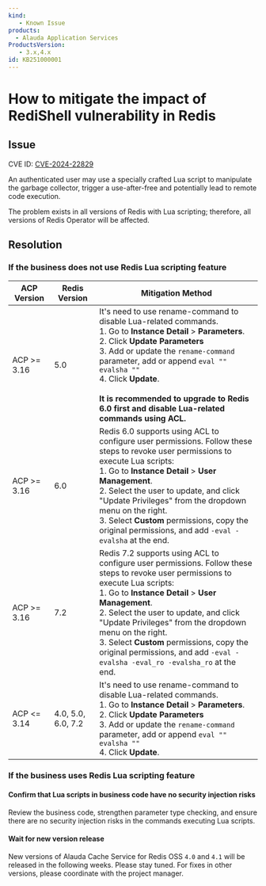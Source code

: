 ```yaml
---
kind:
   - Known Issue
products: 
  - Alauda Application Services
ProductsVersion:
   - 3.x,4.x
id: KB251000001
---
```


# How to mitigate the impact of RediShell vulnerability in Redis

## Issue

CVE ID: [CVE-2024-22829](https://github.com//redis/redis/security/advisories/GHSA-4789-qfc9-5f9q)

An authenticated user may use a specially crafted Lua script to manipulate the garbage collector, trigger a use-after-free and potentially lead to remote code execution.

The problem exists in all versions of Redis with Lua scripting; therefore, all versions of Redis Operator will be affected.


## Resolution

### If the business does not use Redis Lua scripting feature

| ACP Version  | Redis Version  | Mitigation Method                |
|--------------|----------------|----------------------------------|
| ACP >= 3.16  | 5.0            | It's need to use rename-command to disable Lua-related commands.<br>1. Go to **Instance Detail** > **Parameters**.<br>2. Click **Update Parameters**<br>3. Add or update the `rename-command` parameter, add or append `eval "" evalsha ""`<br>4. Click **Update**. <br><br> **It is recommended to upgrade to Redis 6.0 first and disable Lua-related commands using ACL.** <br>|
| ACP >= 3.16  | 6.0            | Redis 6.0 supports using ACL to configure user permissions. Follow these steps to revoke user permissions to execute Lua scripts:<br>1. Go to **Instance Detail** > **User Management**.<br>2. Select the user to update, and click "Update Privileges" from the dropdown menu on the right.<br>3. Select **Custom** permissions, copy the original permissions, and add `-eval -evalsha` at the end.<br> |
| ACP >= 3.16  | 7.2            | Redis 7.2 supports using ACL to configure user permissions. Follow these steps to revoke user permissions to execute Lua scripts:<br>1. Go to **Instance Detail** > **User Management**.<br>2. Select the user to update, and click "Update Privileges" from the dropdown menu on the right.<br>3. Select **Custom** permissions, copy the original permissions, and add `-eval -evalsha -eval_ro -evalsha_ro` at the end.<br> |
| ACP <= 3.14  | 4.0, 5.0, 6.0, 7.2    | It's need to use rename-command to disable Lua-related commands.<br>1. Go to **Instance Detail** > **Parameters**.<br>2. Click **Update Parameters**<br>3. Add or update the `rename-command` parameter, add or append `eval "" evalsha ""`<br>4. Click **Update**. <br>|

### If the business uses Redis Lua scripting feature

#### Confirm that Lua scripts in business code have no security injection risks

Review the business code, strengthen parameter type checking, and ensure there are no security injection risks in the commands executing Lua scripts.

#### Wait for new version release

New versions of Alauda Cache Service for Redis OSS `4.0` and `4.1` will be released in the following weeks. Please stay tuned. For fixes in other versions, please coordinate with the project manager.
